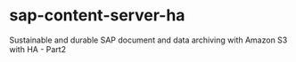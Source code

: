 # sap-content-server-ha
Sustainable and durable SAP document and data archiving with Amazon S3 with HA - Part2
